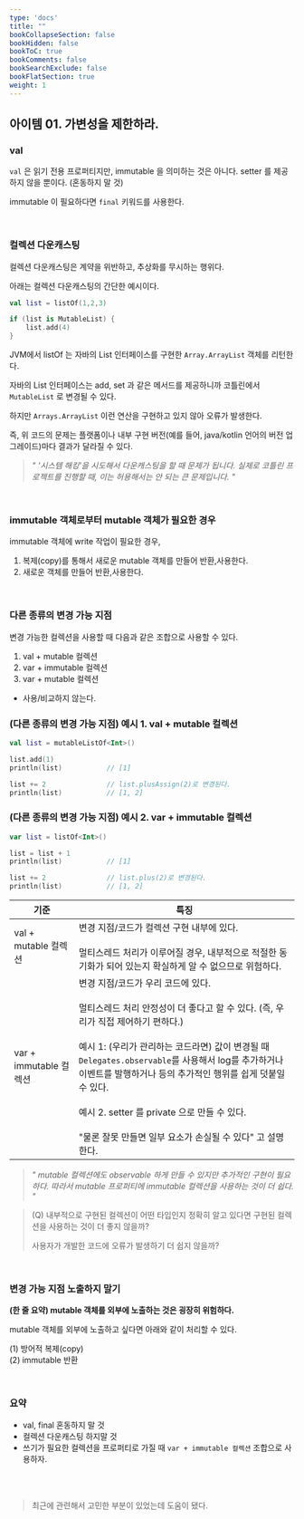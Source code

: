 ```yaml
---
type: 'docs'
title: ""
bookCollapseSection: false
bookHidden: false
bookToC: true
bookComments: false
bookSearchExclude: false
bookFlatSection: true
weight: 1
---
```


## 아이템 01. 가변성을 제한하라.

### val

`val` 은 읽기 전용 프로퍼티지만, immutable 을 의미하는 것은 아니다. setter 를 제공하지 않을 뿐이다. (혼동하지 말 것)

immutable 이 필요하다면 `final` 키워드를 사용한다.

<br>

### 컬렉션 다운캐스팅

컬렉션 다운캐스팅은 계약을 위반하고, 추상화를 무시하는 행위다.

아래는 컬렉션 다운캐스팅의 간단한 예시이다.

```kotlin
val list = listOf(1,2,3)

if (list is MutableList) {
    list.add(4)
}
```

JVM에서 listOf 는 자바의 List 인터페이스를 구현한 `Array.ArrayList` 객체를 리턴한다. 

자바의 List 인터페이스는 add, set 과 같은 메서드를 제공하니까 코틀린에서 `MutableList` 로 변경될 수 있다. 

하지만 `Arrays.ArrayList` 이런 연산을 구현하고 있지 않아 오류가 발생한다.

즉, 위 코드의 문제는 플랫폼이나 내부 구현 버전(예를 들어, java/kotlin 언어의 버전 업그레이드)마다 결과가 달라질 수 있다.

> *" '시스템 해킹'을 시도해서 다운캐스팅을 할 때 문제가 됩니다. 실제로 코틀린 프로젝트를 진행할 때, 이는 허용해서는 안 되는 큰 문제입니다. "*

<br>

### immutable 객체로부터 mutable 객체가 필요한 경우

immutable 객체에 write 작업이 필요한 경우,

1. 복제(copy)를 통해서 새로운 mutable 객체를 만들어 반환,사용한다.
2. 새로운 객체를 만들어 반환,사용한다.

<br>

### 다른 종류의 변경 가능 지점

변경 가능한 컬렉션을 사용할 때 다음과 같은 조합으로 사용할 수 있다.

1. val + mutable 컬렉션
2. var + immutable 컬렉션
3. var + mutable 컬렉션
  - 사용/비교하지 않는다.

### (다른 종류의 변경 가능 지점) 예시 1. val + mutable 컬렉션

```kotlin
val list = mutableListOf<Int>()

list.add(1) 
println(list)           // [1]

list += 2               // list.plusAssign(2)로 변경된다.
println(list)           // [1, 2]
```

### (다른 종류의 변경 가능 지점) 예시 2. var + immutable 컬렉션

```kotlin
var list = listOf<Int>()

list = list + 1
println(list)           // [1]

list += 2               // list.plus(2)로 변경된다.
println(list)           // [1, 2]
```

|기준|특징|
|-|-|
|val + mutable 컬렉션|변경 지점/코드가 컬렉션 구현 내부에 있다. <br><br> 멀티스레드 처리가 이루어질 경우, 내부적으로 적절한 동기화가 되어 있는지 확실하게 알 수 없으므로 위험하다.|
|var + immutable 컬렉션|변경 지점/코드가 우리 코드에 있다. <br><br> 멀티스레드 처리 안정성이 더 좋다고 할 수 있다. (즉, 우리가 직접 제어하기 편하다.) <br><br> 예시 1: (우리가 관리하는 코드라면) 값이 변경될 때 `Delegates.observable`를 사용해서 log를 추가하거나 이벤트를 발행하거나 등의 추가적인 행위를 쉽게 덧붙일 수 있다. <br><br> 예시 2. setter 를 private 으로 만들 수 있다. <br><br> "물론 잘못 만들면 일부 요소가 손실될 수 있다" 고 설명한다.|

> *" mutable 컬렉션에도 observable 하게 만들 수 있지만 추가적인 구현이 필요하다. 따라서 mutable 프로퍼티에 immutable 컬렉션을 사용하는 것이 더 쉽다. "*

> (Q) 내부적으로 구현된 컬렉션이 어떤 타입인지 정확히 알고 있다면 구현된 컬렉션을 사용하는 것이 더 좋지 않을까?
> 
> 사용자가 개발한 코드에 오류가 발생하기 더 쉽지 않을까?

<br>

### 변경 가능 지점 노출하지 말기

**(한 줄 요약) mutable 객체를 외부에 노출하는 것은 굉장히 위험하다.**

mutable 객체를 외부에 노출하고 싶다면 아래와 같이 처리할 수 있다.

(1) 방어적 복제(copy) <br>
(2) immutable 반환 <br>

<br>

### 요약

- val, final 혼동하지 말 것
- 컬렉션 다운캐스팅 하지말 것
- 쓰기가 필요한 컬렉션을 프로퍼티로 가질 때 `var + immutable 컬렉션` 조합으로 사용하자.

<br><br>

> 최근에 관련해서 고민한 부분이 있었는데 도움이 됐다.